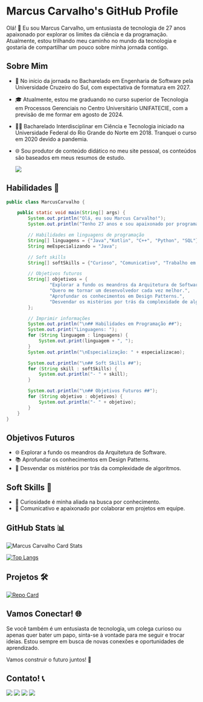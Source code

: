 # Marcus Carvalho's GitHub Profile

Olá! 👋 Eu sou Marcus Carvalho, um entusiasta de tecnologia de 27 anos apaixonado por explorar os limites da ciência e da programação. Atualmente, estou trilhando meu caminho no mundo da tecnologia e gostaria de compartilhar um pouco sobre minha jornada contigo.

## Sobre Mim

- 🚀 No início da jornada no Bacharelado em Engenharia de Software pela Universidade Cruzeiro do Sul, com expectativa de formatura em 2027.

- 🎓 Atualmente, estou me graduando no curso superior de Tecnologia em Processos Gerenciais no Centro Universitário UNIFATECIE, com a previsão de me formar em agosto de 2024.

- 👨‍🎓 Bacharelado Interdisciplinar em Ciência e Tecnologia iniciado na Universidade Federal do Rio Grande do Norte em 2018. Tranquei o curso em 2020 devido a pandemia.

- 🌐 Sou produtor de conteúdo didático no meu site pessoal, os conteúdos são baseados em meus resumos de estudo.
    <div> 
    <a href="https://www.marcuscarvalho.tech" target="_blank"><img src="https://img.shields.io/badge/Site Pessoal-000000?style=for-the-badge&logo=protondrive&logoColor=white"></a>
    </div>

## Habilidades 🚀

```java
public class MarcusCarvalho {

    public static void main(String[] args) {
        System.out.println("Olá, eu sou Marcus Carvalho!");
        System.out.println("Tenho 27 anos e sou apaixonado por programação.");

        // Habilidades em linguagens de programação
        String[] linguagens = {"Java","Kotlin", "C++", "Python", "SQL"};
        String meEspecializando = "Java";

        // Soft skills
        String[] softSkills = {"Curioso", "Comunicativo", "Trabalho em Equipe", "Adoro desafios", "Amo aprender"};

        // Objetivos futuros
        String[] objetivos = {
                "Explorar a fundo os meandros da Arquitetura de Software.",
                "Quero me tornar um desenvolvedor cada vez melhor.",
                "Aprofundar os conhecimentos em Design Patterns.",
                "Desvendar os mistérios por trás da complexidade de algoritmos."
        };

        // Imprimir informações
        System.out.println("\n## Habilidades em Programação ##");
        System.out.print("Linguagens: ");
        for (String linguagem : linguagens) {
            System.out.print(linguagem + ", ");
        }
        System.out.println("\nEspecialização: " + especializacao);

        System.out.println("\n## Soft Skills ##");
        for (String skill : softSkills) {
            System.out.println("- " + skill);
        }

        System.out.println("\n## Objetivos Futuros ##");
        for (String objetivo : objetivos) {
            System.out.println("- " + objetivo);
        }
    }
}
```

## Objetivos Futuros

- 🌐 Explorar a fundo os meandros da Arquitetura de Software.
- 📚 Aprofundar os conhecimentos em Design Patterns.
- 🤖 Desvendar os mistérios por trás da complexidade de algoritmos.

## Soft Skills 💬

- 🤔 Curiosidade é minha aliada na busca por conhecimento.
- 💬 Comunicativo e apaixonado por colaborar em projetos em equipe.

## GitHub Stats 📊
![Marcus Carvalho Card Stats](https://github-readme-stats.vercel.app/api?username=marcuscarvalhodev&show_icons=true&icon_color=fff&theme=dark&hide_title=True)

[![Top Langs](https://github-readme-stats.vercel.app/api/top-langs/?username=marcuscarvalhodev&show_icons=true&icon_color=fff&theme=dark)](https://github.com/mdenoak/github-readme-stats)

## Projetos 🛠️

[![Repo Card](https://github-readme-stats.vercel.app/api/pin/?username=marcuscarvalhodev&repo=java_projects&theme=dark&show_icons=true&icon_color=fff&title_color=FFFFFF&text_color=FFF)](https://github.com/marcuscarvalhodev/java_projects)


## Vamos Conectar! 🌐

Se você também é um entusiasta de tecnologia, um colega curioso ou apenas quer bater um papo, sinta-se à vontade para me seguir e trocar ideias. Estou sempre em busca de novas conexões e oportunidades de aprendizado.

Vamos construir o futuro juntos! 🚀

## Contato! 📞

<div>
<a href = "mailto:mdenoak@gmail.com"><img src="https://img.shields.io/badge/Gmail-D14836?style=for-the-badge&logo=gmail&logoColor=white" target="_blank"></a>
<a href="https://www.linkedin.com/in/marcuscarvalhodev/" target="_blank"><img src="https://img.shields.io/badge/-LinkedIn-%230077B5?style=for-the-badge&logo=linkedin&logoColor=white"></a>   
<a href="https://wa.me/5584991596141" target="_blank"><img src="https://img.shields.io/badge/WhatsApp-25D366?style=for-the-badge&logo=whatsapp&logoColor=white"></a>
<a href="https://www.marcuscarvalho.tech" target="_blank"><img src="https://img.shields.io/badge/Portfólio-000000?style=for-the-badge&logo=protondrive&logoColor=white"></a>
</div>
